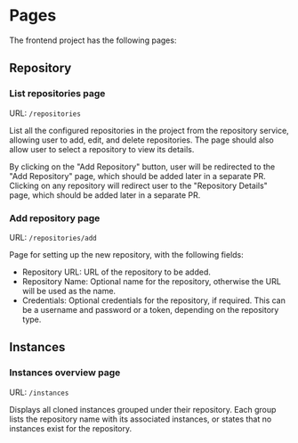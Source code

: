 # Pages

The frontend project has the following pages:

## Repository

### List repositories page

URL: `/repositories`

List all the configured repositories in the project from the repository service, allowing user to add, edit, and delete repositories. The page should also allow user to select a repository to view its details.

By clicking on the "Add Repository" button, user will be redirected to the "Add Repository" page, which should be added later in a
separate PR.
Clicking on any repository will redirect user to the "Repository Details" page, which should be added later in a separate PR.

### Add repository page

URL: `/repositories/add`

Page for setting up the new repository, with the following fields:

- Repository URL: URL of the repository to be added.
- Repository Name: Optional name for the repository, otherwise the URL will be used as the name.
- Credentials: Optional credentials for the repository, if required. This can be a username and password or a token, depending on the repository type.

## Instances

### Instances overview page

URL: `/instances`

Displays all cloned instances grouped under their repository. Each group lists the repository name with its associated instances, or states that no instances exist for the repository.

